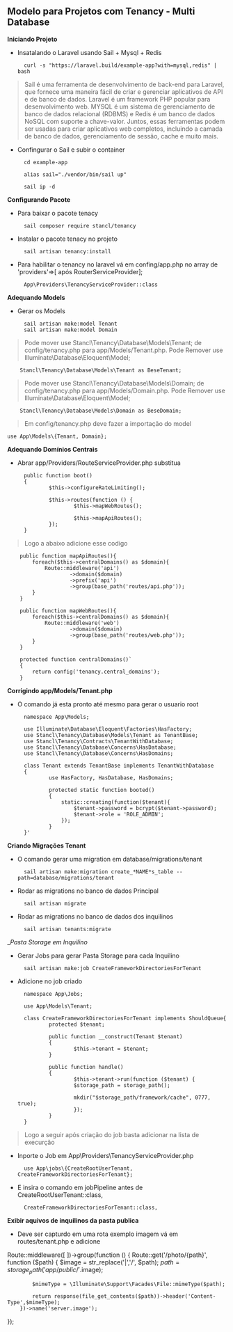 ## Modelo para Projetos com Tenancy - Multi Database

__Iniciando Projeto__

* Insatalando o Laravel usando Sail + Mysql + Redis

        curl -s "https://laravel.build/example-app?with=mysql,redis" | bash

> Sail é uma ferramenta de desenvolvimento de back-end para Laravel, que fornece uma maneira fácil de criar e gerenciar aplicativos de API e de banco de dados. Laravel é um framework PHP popular para desenvolvimento web. MYSQL é um sistema de gerenciamento de banco de dados relacional (RDBMS) e Redis é um banco de dados NoSQL com suporte a chave-valor. Juntos, essas ferramentas podem ser usadas para criar aplicativos web completos, incluindo a camada de banco de dados, gerenciamento de sessão, cache e muito mais.

* Confingurar o Sail e subir o container

        cd example-app

        alias sail="./vendor/bin/sail up"

        sail ip -d

__Configurando Pacote__

* Para baixar o pacote tenacy

        sail composer require stancl/tenancy

* Instalar o pacote tenacy no projeto

        sail artisan tenancy:install

* Para habilitar o tenancy no laravel vá em confing/app.php no array de 'providers'=>[ após RouterServiceProvider];

        App\Providers\TenancyServiceProvider::class

__Adequando Models__

* Gerar os Models 

        sail artisan make:model Tenant
        sail artisan make:model Domain

> Pode mover use Stancl\Tenancy\Database\Models\Tenant; de config/tenancy.php para app/Models/Tenant.php.
> Pode Remover use Illuminate\Database\Eloquent\Model;

        Stancl\Tenancy\Database\Models\Tenant as BeseTenant;

> Pode mover use Stancl\Tenancy\Database\Models\Domain; de config/tenancy.php para app/Models/Domain.php.
> Pode Remover use Illuminate\Database\Eloquent\Model;

        Stancl\Tenancy\Database\Models\Domain as BeseDomain;

> Em config/tenancy.php deve fazer a importação do model

    use App\Models\{Tenant, Domain};

__Adequando Domínios Centrais__

* Abrar app/Providers/RouteServiceProvider.php substitua

        public function boot()
        {
                $this->configureRateLimiting();

                $this->routes(function () {
                        $this->mapWebRoutes();

                        $this->mapApiRoutes();
                });
        }

> Logo a abaixo adicione esse codigo

        public function mapApiRoutes(){
            foreach($this->centralDomains() as $domain){
                Route::middleware('api')
                        ->domain($domain)
                        ->prefix('api')
                        ->group(base_path('routes/api.php'));
            }
        }

        public function mapWebRoutes(){
            foreach($this->centralDomains() as $domain){
                Route::middleware('web')
                        ->domain($domain)
                        ->group(base_path('routes/web.php'));
            }
        }

        protected function centralDomains()`
        {
            return config('tenancy.central_domains');
        }

__Corrigindo app/Models/Tenant.php__

* O comando já esta pronto até mesmo para gerar o usuario root

        namespace App\Models;

        use Illuminate\Database\Eloquent\Factories\HasFactory;
        use Stancl\Tenancy\Database\Models\Tenant as TenantBase;
        use Stancl\Tenancy\Contracts\TenantWithDatabase;
        use Stancl\Tenancy\Database\Concerns\HasDatabase;
        use Stancl\Tenancy\Database\Concerns\HasDomains;

        class Tenant extends TenantBase implements TenantWithDatabase
        {
                use HasFactory, HasDatabase, HasDomains;
                
                protected static function booted()
                {
                    static::creating(function($tenant){
                        $tenant->password = bcrypt($tenant->password);
                        $tenant->role = 'ROLE_ADMIN';
                    });
                }
        }'


__Criando Migrações Tenant__

* O comando gerar uma migration em database/migrations/tenant

        sail artisan make:migration create_*NAME*s_table --path=database/migrations/tenant

* Rodar as migrations no banco de dados Principal

        sail artisan migrate

* Rodar as migrations no banco de dados dos inquilinos

        sail artisan tenants:migrate

__Pasta Storage em Inquilino_

* Gerar Jobs para gerar Pasta Storage para cada Inquilino 

        sail artisan make:job CreateFrameworkDirectoriesForTenant

* Adicione no job criado

        namespace App\Jobs;

        use App\Models\Tenant;

        class CreateFrameworkDirectoriesForTenant implements ShouldQueue{
                protected $tenant;

                public function __construct(Tenant $tenant)
                {
                        $this->tenant = $tenant;
                }

                public function handle()
                {
                        $this->tenant->run(function ($tenant) {
                        $storage_path = storage_path();

                        mkdir("$storage_path/framework/cache", 0777, true);
                        });
                }
        }

> Logo a seguir após criação do job basta adicionar na lista de execurção

* Inporte o Job em App\Providers\TenancyServiceProvider.php

        use App\jobs\{CreateRootUserTenant, CreateFrameworkDirectoriesForTenant};

* E insira o comando em jobPipeline antes de CreateRootUserTenant::class,

        CreateFrameworkDirectoriesForTenant::class,

__Exibir aquivos de inquilinos da pasta publica__

* Deve ser capturdo em uma rota exemplo imagem vá em routes/tenant.php e adicione 

Route::middleware([
])->group(function () {
        Route::get('/photo/{path}', function ($path) {
            $image = str_replace('|','/', $path);
            $path = storage_path('app/public/'.$image);

            $mimeType = \Illuminate\Support\Facades\File::mimeType($path);

            return response(file_get_contents($path))->header('Content-Type',$mimeType);
        })->name('server.image');
});